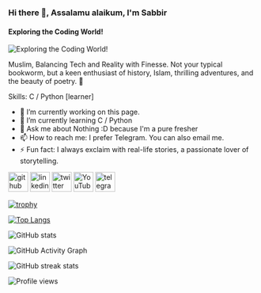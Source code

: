 ### Hi there 👋, Assalamu alaikum, I'm Sabbir
#### Exploring the Coding World!
![Exploring the Coding World!](https://pbs.twimg.com/profile_banners/1334796999971901440/1607105037/600x200)

Muslim, Balancing Tech and Reality with Finesse. Not your typical bookworm, but a keen enthusiast of history, Islam, thrilling adventures, and the beauty of poetry. 🌟

Skills: C / Python [learner]

- 🔭 I’m currently working on this page. 
- 🌱 I’m currently learning C / Python 
- 💬 Ask me about Nothing :D because I'm a pure fresher 
- 📫 How to reach me: I prefer Telegram. You can also email me. 
- ⚡ Fun fact:  I always exclaim with real-life stories, a passionate lover of storytelling. 


[<img src='https://cdn.jsdelivr.net/npm/simple-icons@3.0.1/icons/github.svg' alt='github' height='40'>](https://github.com/sabbirahmedfahim)  [<img src='https://cdn.jsdelivr.net/npm/simple-icons@3.0.1/icons/linkedin.svg' alt='linkedin' height='40'>](https://www.linkedin.com/in/sabbirahmedfahim/)  [<img src='https://cdn.jsdelivr.net/npm/simple-icons@3.0.1/icons/twitter.svg' alt='twitter' height='40'>](https://twitter.com/SabbirAhmed_F)  [<img src='https://cdn.jsdelivr.net/npm/simple-icons@3.0.1/icons/youtube.svg' alt='YouTube' height='40'>](https://www.youtube.com/channel/SabbirAhmed_F)  [<img src='https://cdn.jsdelivr.net/npm/simple-icons@3.0.1/icons/telegram.svg' alt='telegram' height='40'>](https://t.me/SabbirAhmedFahim)  

[![trophy](https://github-profile-trophy.vercel.app/?username=sabbirahmedfahim)](https://github.com/ryo-ma/github-profile-trophy)

[![Top Langs](https://github-readme-stats.vercel.app/api/top-langs/?username=sabbirahmedfahim)](https://github.com/anuraghazra/github-readme-stats)

![GitHub stats](https://github-readme-stats.vercel.app/api?username=sabbirahmedfahim&show_icons=true)  

![GitHub Activity Graph](https://activity-graph.herokuapp.com/graph?username=sabbirahmedfahim)  

![GitHub streak stats](https://streak-stats.demolab.com/?user=sabbirahmedfahim)  

![Profile views](https://gpvc.arturio.dev/sabbirahmedfahim)  
